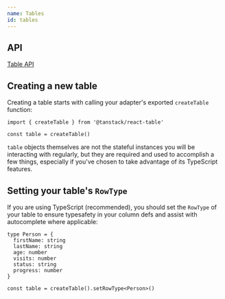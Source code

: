 ```yaml
---
name: Tables
id: tables
---
```


## API

[Table API](../api/table.md)

## Creating a new table

Creating a table starts with calling your adapter's exported `createTable` function:

```tsx
import { createTable } from '@tanstack/react-table'

const table = createTable()
```

`table` objects themselves are not the stateful instances you will be interacting with regularly, but they are required and used to accomplish a few things, especially if you've chosen to take advantage of its TypeScript features.

## Setting your table's `RowType`

If you are using TypeScript (recommended), you should set the `RowType` of your table to ensure typesafety in your column defs and assist with autocomplete where applicable:

```tsx
type Person = {
  firstName: string
  lastName: string
  age: number
  visits: number
  status: string
  progress: number
}

const table = createTable().setRowType<Person>()
```
